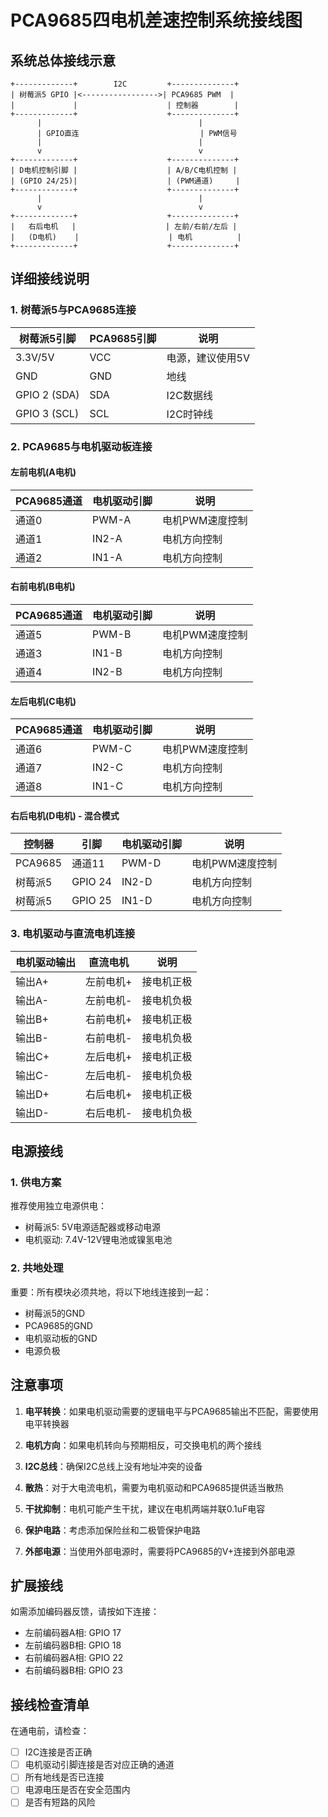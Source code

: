 # PCA9685四电机差速控制系统接线图

## 系统总体接线示意

```
+-------------+        I2C         +--------------+
| 树莓派5 GPIO |<----------------->| PCA9685 PWM  |
|             |                    | 控制器        |
+-------------+                    +--------------+
      |                                   |
      | GPIO直连                           | PWM信号
      |                                   |
      v                                   v
+-------------+                    +--------------+
| D电机控制引脚 |                    | A/B/C电机控制 |
| (GPIO 24/25)|                    | (PWM通道)     |
+-------------+                    +--------------+
      |                                   |
      v                                   v
+-------------+                    +--------------+
|   右后电机   |                    | 左前/右前/左后 |
|   (D电机)    |                    | 电机          |
+-------------+                    +--------------+
```

## 详细接线说明

### 1. 树莓派5与PCA9685连接

| 树莓派5引脚 | PCA9685引脚 | 说明 |
|------------|------------|------|
| 3.3V/5V    | VCC        | 电源，建议使用5V |
| GND        | GND        | 地线 |
| GPIO 2 (SDA)| SDA       | I2C数据线 |
| GPIO 3 (SCL)| SCL       | I2C时钟线 |

### 2. PCA9685与电机驱动板连接

#### 左前电机(A电机)
| PCA9685通道 | 电机驱动引脚 | 说明 |
|------------|------------|------|
| 通道0       | PWM-A      | 电机PWM速度控制 |
| 通道1       | IN2-A      | 电机方向控制 |
| 通道2       | IN1-A      | 电机方向控制 |

#### 右前电机(B电机)
| PCA9685通道 | 电机驱动引脚 | 说明 |
|------------|------------|------|
| 通道5       | PWM-B      | 电机PWM速度控制 |
| 通道3       | IN1-B      | 电机方向控制 |
| 通道4       | IN2-B      | 电机方向控制 |

#### 左后电机(C电机)
| PCA9685通道 | 电机驱动引脚 | 说明 |
|------------|------------|------|
| 通道6       | PWM-C      | 电机PWM速度控制 |
| 通道7       | IN2-C      | 电机方向控制 |
| 通道8       | IN1-C      | 电机方向控制 |

#### 右后电机(D电机) - 混合模式
| 控制器       | 引脚        | 电机驱动引脚 | 说明 |
|------------|------------|------------|------|
| PCA9685    | 通道11      | PWM-D      | 电机PWM速度控制 |
| 树莓派5      | GPIO 24    | IN2-D      | 电机方向控制 |
| 树莓派5      | GPIO 25    | IN1-D      | 电机方向控制 |

### 3. 电机驱动与直流电机连接

| 电机驱动输出 | 直流电机 | 说明 |
|------------|--------|------|
| 输出A+      | 左前电机+ | 接电机正极 |
| 输出A-      | 左前电机- | 接电机负极 |
| 输出B+      | 右前电机+ | 接电机正极 |
| 输出B-      | 右前电机- | 接电机负极 |
| 输出C+      | 左后电机+ | 接电机正极 |
| 输出C-      | 左后电机- | 接电机负极 |
| 输出D+      | 右后电机+ | 接电机正极 |
| 输出D-      | 右后电机- | 接电机负极 |

## 电源接线

### 1. 供电方案

推荐使用独立电源供电：
- 树莓派5: 5V电源适配器或移动电源
- 电机驱动: 7.4V-12V锂电池或镍氢电池

### 2. 共地处理

重要：所有模块必须共地，将以下地线连接到一起：
- 树莓派5的GND
- PCA9685的GND
- 电机驱动板的GND
- 电源负极

## 注意事项

1. **电平转换**：如果电机驱动需要的逻辑电平与PCA9685输出不匹配，需要使用电平转换器

2. **电机方向**：如果电机转向与预期相反，可交换电机的两个接线

3. **I2C总线**：确保I2C总线上没有地址冲突的设备

4. **散热**：对于大电流电机，需要为电机驱动和PCA9685提供适当散热

5. **干扰抑制**：电机可能产生干扰，建议在电机两端并联0.1uF电容

6. **保护电路**：考虑添加保险丝和二极管保护电路

7. **外部电源**：当使用外部电源时，需要将PCA9685的V+连接到外部电源

## 扩展接线

如需添加编码器反馈，请按如下连接：
- 左前编码器A相: GPIO 17
- 左前编码器B相: GPIO 18
- 右前编码器A相: GPIO 22
- 右前编码器B相: GPIO 23

## 接线检查清单

在通电前，请检查：
- [ ] I2C连接是否正确
- [ ] 电机驱动引脚连接是否对应正确的通道
- [ ] 所有地线是否已连接
- [ ] 电源电压是否在安全范围内
- [ ] 是否有短路的风险 